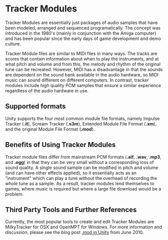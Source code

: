 Tracker Modules
===============


Tracker Modules are essentially just packages of audio samples that have been modeled, arranged and sequenced programatically. The concept was introduced in the 1980's (mainly in conjunction with the Amiga computer) and has been popular since the early days of game development and demo culture.

Tracker Module files are similar to MIDI files in many ways. The tracks are scores that contain information about when to play the instruments, and at what pitch and volume and from this, the melody and rhythm of the original tune can be recreated. However, MIDI has a disadvantage in that the sounds are dependent on the sound bank available in the audio hardware, so MIDI music can sound different on different computers. In contrast, tracker modules include high quality PCM samples that ensure a similar experience regardless of the audio hardware in use.


Supported formats
-----------------


Unity supports the four most common module file formats, namely Impulse Tracker (**.it**), Scream Tracker (**.s3m**), Extended Module File Format (**.xm**), and the original Module File Format (**.mod**).


Benefits of Using Tracker Modules
---------------------------------


Tracker module files differ from mainstream PCM formats (**.aif**, **.wav**, **.mp3**, and **.ogg**) in that they can be very small without a corresponding loss of sound quality. A single sound sample can be modified in pitch and volume (and can have other effects applied), so it essentially acts as an "instrument" which can play a tune without the overhead of recording the whole tune as a sample. As a result, tracker modules lend themselves to games, where music is required but where a large file download would be a problem.


Third Party Tools and Further References
----------------------------------------


Currently, the most popular tools to create and edit Tracker Modules are MilkyTracker for OSX and OpenMPT for Windows. For more information and discussion, please see the blog post [.mod in Unity](http://blogs.unity3d.com/2010/06/29/mod-in-unity/) from June 2010.
